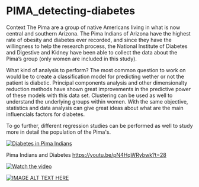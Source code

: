 # PIMA_detecting-diabetes
Context
The Pima are a group of native Americans living in what is now central and southern Arizona. The Pima Indians of Arizona have the highest rate of obesity and diabetes ever recorded, and since they have the willingness to help the research process, the National Institute of Diabetes and Digestive and Kidney have been able to collect the data about the Pima’s group (only women are included in this study).

What kind of analysis to perform?
The most common question to work on would be to create a classification model for predicting wether or not the patient is diabetic. Principal components analysis and other dimensionalty reduction methods have shown great improvements in the predictive power of these models with this data set. Clustering can be used as well to understand the underlying groups within women. With the same objective, statistics and data analysis can give great ideas about what are the main influencials factors for diabetes.

To go further, different regression studies can be performed as well to study more in detail the population of the Pima's.


[![Diabetes in Pima Indians](https://img.youtube.com/vi/pN4HqWRybwk?t=28/0.jpg)](https://www.youtube.com/watch?v=pN4HqWRybwk&t=183s)

Pima Indians and Diabetes
https://youtu.be/pN4HqWRybwk?t=28


[![Watch the video](https://img.youtube.com/vi/pN4HqWRybwk?t=28/maxresdefault.jpg)](https://youtu.be/pN4HqWRybwk&t=183s)

[![IMAGE ALT TEXT HERE](http://img.youtube.com/vi/pN4HqWRybwk&t=183s/0.jpg)](http://www.youtube.com/watch?v=pN4HqWRybwk&t=183s)
